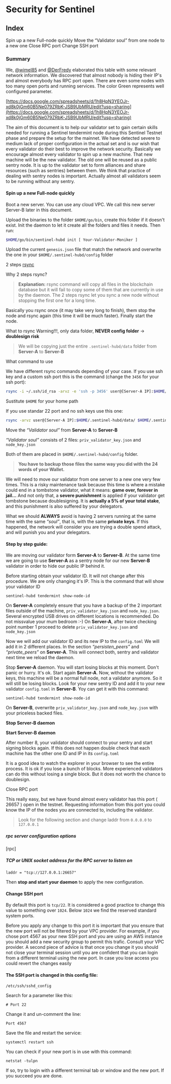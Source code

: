 # Security for Sentinel

## Index

Spin up a new Full-node quickly
Move the “Validator soul” from one node to a new one
Close RPC port
Change SSH port

### Summary

We, [@wimel85](https://github.com/wimel) and [@DerFredy](https://github.com/derfredy) elaborated this table with some relevant network information. We discovered that almost nobody is hiding their IP's and almost everybody has RPC port open. There are even some nodes with too many open ports and running services.
The color Green represents well configured parameter.

[https://docs.google.com/spreadsheets/d/1h8HpN3YEOJr-xd8k0jGm60B5Ne079ZRbK-JSB9UbMRU/edit?usp=sharing](https://docs.google.com/spreadsheets/d/1h8HpN3YEOJr-xd8k0jGm60B5Ne079ZRbK-JSB9UbMRU/edit?usp=sharing)

The aim of this document is to help our validator set to gain certain skills needed for running a Sentinel tendermint node during this Sentinel Testnet phase and prepare the setup for the mainnet. We have detected severe to medium lack of proper configuration in the actual set and is our wish that every validator do their best to improve the network security.
Basically we encourage almost every validator to spin up a new machine. That new machine will be the new validator. The old one will be reused as a public sentry node. It is up to the validator set to form alliances and share resources (such as sentries) between them. We think that practice of dealing with sentry nodes is important. Actually almost all validators seem to be running without any sentry.

#### Spin up a new Full-node quickly

Boot a new server. You can use any cloud VPC. We call this new server Server-B later in this document.

Upload the binaries to the folder `$HOME/go/bin`, create this folder if it doesn't exist.
Init the daemon to let it create all the folders and files it needs. Then run:

```bash
$HOME/go/bin/sentinel-hubd init [ Your-Validator-Moniker ]
```

Upload the current `genesis.json` file that match the network and overwrite the one in your `$HOME/.sentinel-hubd/config` folder

2 steps [rsync](https://es.wikipedia.org/wiki/Rsync)

Why 2 steps rsync?

>**Explanation:**
rsync command will copy all files in the blockchain database but it will fail to copy some of them that are currently in use by the daemon. The 2 steps rsync let you sync a new node without stopping the first one for a long time.

Basically you rsync once (it may take very long to finish), them stop the node and rsync again (this time it will be much faster). Finally start the node.

What to rsync  Warning!!!, only data folder, **NEVER config folder** -> **doublesign risk**

>We will be copying just the entire `.sentinel-hubd/data` folder from **Server-A** to **Server-B**

What command to use

We have different rsync commands depending of your case. If you use ssh key and a custom ssh port this is the command (change the `3456` for your ssh port):

```bash
rsync -i ~/.ssh/id_rsa -arvz -e 'ssh -p 3456' user@[Server-A IP]:$HOME/.sentinel-hubd/data/ $HOME/.sentinel-hubd/data --progress
```

Sustitute `$HOME` for your home path

If you use standar 22 port and no ssh keys use this one:

```bash
rsync -arvz user@[Server-A IP]:$HOME/.sentinel-hubd/data/ $HOME/.sentinel-hubd/data --progress
```

Move the _“Validator soul”_ from **Server-A** to **Server-B**

_“Validator soul”_ consists of 2 files:  `priv_validator_key.json`  and  `node_key.json`

Both of them are placed in `$HOME/.sentinel-hubd/config`  folder.

>**You have to backup those files the same way you did with the 24 words of your Wallet.**

We will need to move our validator from one server to a new one very few times. This is a risky maintenance task because this time is where a mistake could end in a tombstone validator, what it means: **game over, forever in jail…** And not only that, a **severe punishment** is applied if your validator get tombstone because doublesigning. It is **actually a 5% of your total stake**, and this punishment is also suffered by your delegators.

What we should **ALWAYS** avoid is having 2 servers running at the same time with the same _“soul”_, that is, with the same **private keys**. If this happened, the network will consider you are trying a double spend attack, and will punish you and your delegators.

#### Step by step guide:

We are moving our validator form **Server-A** to **Server-B**. At the same time we are going to use **Server-A** as a sentry node for our new **Server-B** validator in order to hide our public IP behind it.

Before starting obtain your validator ID. It will not change after this procedure. We are only changing it's IP. This is the command that will show your validator ID

`sentinel-hubd tendermint show-node-id`

On **Server-A** completely ensure that you have a backup of the 2 important files outside of the machine, `priv_validator_key.json` and `node_key.json`. Several encrypted USB drives on different locations is recommended. Do not missvalue your mum bedroom :-)
On **Server-A**, after twice checking point number 1 proceed to delete `priv_validator_key.json` and `node_key.json`

Now we will add our validator ID and its new IP to the `config.toml` We will add it in 2 different places. In the section _“persisten_peers”_ and _“private_peers”_ on **Server-A**. This will connect both, sentry and validator next time we reload the daemon.

Stop **Server-A** daemon. You will start losing blocks at this moment. Don't panic or hurry. It's ok.
Start again **Server-A**. Now, without the validator keys, this machine will be a normal full node, not a validator anymore. So it will still be losing blocks. Look for your new sentry ID and add it to your new validator `config.toml` in **Server-B**. Yoy can get it with this command:

`sentinel-hubd tendermint show-node-id`

On **Server-B**, overwrite `priv_validator_key.json` and `node_key.json` with your priceless backed files.

**Stop Server-B daemon**

**Start Server-B daemon**

After number 8, your validator should connect to your sentry and start signing blocks again. If this does not happen double check that each machine has the other one ID and IP in its `config.toml` 

It is a good idea to watch the explorer in your browser to see the entire process. It is ok if you lose a bunch of blocks. More experienced validators can do this without losing a single block. But it does not worth the chance to doublesign.

Close RPC port

This really easy, but we have found almost every validator has this port ( 26657 ) open in the testnet. Requesting information from this port you could know the IP of the nodes you are connected to, including the validator.

>Look for the following section and change laddr from `0.0.0.0` to `127.0.0.1`

##### rpc server configuration options
[rpc]

##### TCP or UNIX socket address for the RPC server to listen on

`laddr = "tcp://127.0.0.1:26657"`

Then **stop and start your daemon** to apply the new configuration.

#### Change SSH port

By default this port is `tcp/22`. It is considered a good practice to change this value to something over `1024`. Below `1024` we find the reserved standard system ports.

Before you apply any change to this port it is important that you ensure that the new port will not be filtered by your VPC provider. For example, if you chose port 4567 as your new SSH port and you are using an AWS instance you should add a new security group to permit this trafic. Consult your VPC provider.
A second piece of advice is that once you change it you should not close your terminal session until you are confident that you can login from a different terminal using the new port. In case you lose access you could revert the changes easily

#### The SSH port is changed in this config file:

`/etc/ssh/sshd_config`

Search for a parameter like this:

`# Port 22`

Change it and un-comment the line:

`Port 4567`

Save the file and restart the service:

`systemctl restart ssh`

You can check if your new port is in use with this command:

`netstat -tulpn`

If so, try to login with a different terminal tab or window and the new port. If you succeed you are done.
